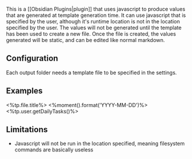 This is a [[Obsidian Plugins|plugin]] that uses javascript to produce values that are generated at template generation time. It can use javascript that is specified by the user, although it's runtime location is not in the location specified by the user. The values will not be generated until the template has been used to create a new file. Once the file is created, the values generated will be static, and can be edited like normal markdown.
## Configuration
Each output folder needs a template file to be specified in the settings. 
## Examples
<%tp.file.title%>
<%moment().format('YYYY-MM-DD')%>
<%tp.user.getDailyTasks()%>

## Limitations
- Javascript will not be run in the location specified, meaning filesystem commands are basically useless